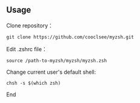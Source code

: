 ## Usage

Clone repository：

```shell
git clone https://github.com/cooclsee/myzsh.git
```

Edit .zshrc file：

```shell
source /path-to-myzsh/myzsh/myzsh.zsh

```

Change current user's default shell:

```shell
chsh -s $(which zsh)
```

End
